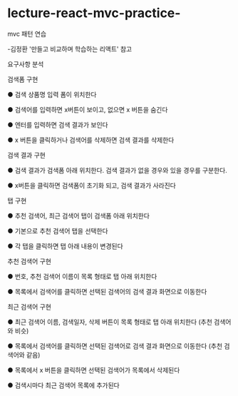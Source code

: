 # lecture-react-mvc-practice-

mvc 패턴 연습

-김정환 '만들고 비교하며 학습하는 리액트' 참고


요구사항 분석

검색폼 구현

● 검색 상품명 입력 폼이 위치한다

● 검색어를 입력하면 x버튼이 보이고, 없으면 x 버튼을 숨긴다

● 엔터를 입력하면 검색 결과가 보인다

● x 버튼을 클릭하거나 검색어를 삭제하면 검색 결과를 삭제한다

검색 결과 구현

● 검색 결과가 검색폼 아래 위치한다. 검색 결과가 없을 경우와 있을 경우를 구분한다.

● x버튼을 클릭하면 검색폼이 초기화 되고, 검색 결과가 사라진다

탭 구현

● 추천 검색어, 최근 검색어 탭이 검색폼 아래 위치한다

● 기본으로 추천 검색어 탭을 선택한다

● 각 탭을 클릭하면 탭 아래 내용이 변경된다

추천 검색어 구현

● 번호, 추천 검색어 이름이 목록 형태로 탭 아래 위치한다

● 목록에서 검색어를 클릭하면 선택된 검색어의 검색 결과 화면으로 이동한다

최근 검색어 구현

● 최근 검색어 이름, 검색일자, 삭제 버튼이 목록 형태로 탭 아래 위치한다 (추천
검색어와 비슷)

● 목록에서 검색어를 클릭하면 선택된 검색어로 검색 결과 화면으로 이동한다 (추천
검색어와 같음)

● 목록에서 x 버튼을 클릭하면 선택된 검색어가 목록에서 삭제된다

● 검색시마다 최근 검색어 목록에 추가된다
